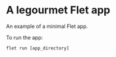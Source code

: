 # A legourmet Flet app

An example of a minimal Flet app.

To run the app:

```
flet run [app_directory]
```